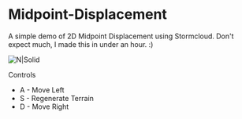 # Midpoint-Displacement
A simple demo of 2D Midpoint Displacement using Stormcloud. Don't expect much, I made this in under an hour. :)


![N|Solid](http://image.prntscr.com/image/6bb4ffcba6d7471b9dae49edc1faf178.png)

Controls

  - A - Move Left
  - S - Regenerate Terrain
  - D - Move Right
